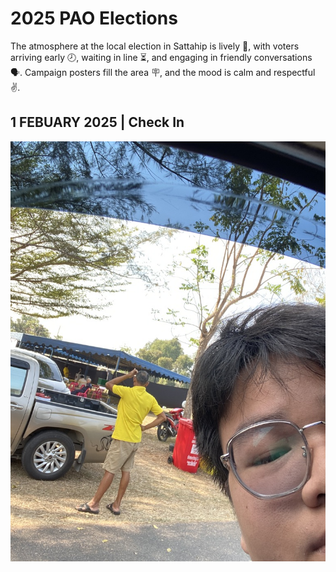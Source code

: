 # **2025 PAO Elections**  

The atmosphere at the local election in Sattahip is lively 🎉, with voters arriving early 🕗, waiting in line ⏳, and engaging in friendly conversations 🗣️. Campaign posters fill the area 🪧, and the mood is calm and respectful ✌️.

## 1 FEBUARY 2025 | Check In

![selfie_with_pao.jpeg](assets/image/selfie_with_pao.jpeg)